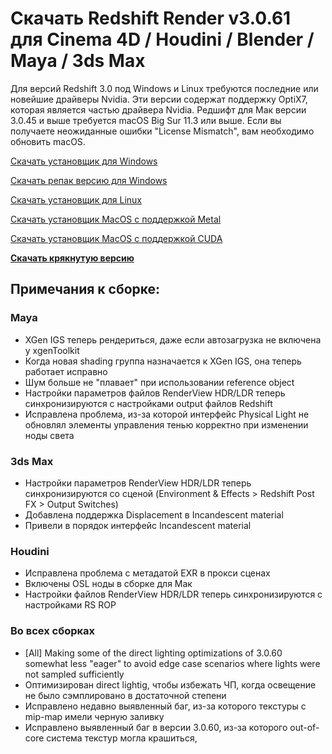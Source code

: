 # Скачать Redshift Render v3.0.61 для Сinema 4D / Houdini / Blender / Maya / 3ds Max

Для версий Redshift 3.0 под Windows и Linux требуются последние или новейшие драйверы Nvidia. Эти версии содержат поддержку OptiX7, которая является частью драйвера Nvidia. Редшифт для Мак версии 3.0.45 и выше требуется macOS Big Sur 11.3 или выше. Если вы получаете неожиданные ошибки "License Mismatch", вам необходимо обновить macOS.

[Скачать установщик для Windows](https://installer.maxon.net/installer/rs/redshift_v3.0.61_setup.exe)

[Скачать репак версию для Windows](https://installer.maxon.net/installer/rs/redshift_v3.0.61.zip)

[Скачать установщик для Linux](https://installer.maxon.net/installer/rs/redshift_v3.0.61_linux.run)

[Скачать установщик MacOS c поддержкой Metal](https://installer.maxon.net/installer/rs/redshift_v3.0.61_macos_metal.pkg)

[Скачать установщик MacOS с поддержкой CUDA](https://installer.maxon.net/installer/rs/redshift_v3.0.61_macos_cuda.pkg)

**[Скачать крякнутую версию](https://t.me/+UYvAWYziQ5Y4ZWFi)**

## Примечания к сборке:

### Maya
- XGen IGS теперь рендериться, даже если автозагрузка не включена у xgenToolkit
- Когда новая shading группа назначается к XGen IGS, она теперь работает исправно
- Шум больше не "плавает" при использовании reference object
- Настройки параметров файлов RenderView HDR/LDR теперь синхронизируются с настройками output файлов Redshift
- Исправлена проблема, из-за которой интерфейс Physical Light не обновлял элементы управления тенью корректно при изменении ноды света

### 3ds Max
- Настройки параметров RenderView HDR/LDR теперь синхронизируются со сценой (Environment & Effects > Redshift Post FX > Output Switches)
- Добавлена поддержка Displacement в Incandescent material
- Привели в порядок интерфейс Incandescent material

### Houdini
- Исправлена проблема с метадатой EXR в прокси сценах
- Включены OSL ноды в сборке для Мак
- Настройки файлов RenderView HDR/LDR теперь синхронизируются с настройками RS ROP

### Во всех сборках
- [All] Making some of the direct lighting optimizations of 3.0.60 somewhat less "eager" to avoid edge case scenarios where lights were not sampled sufficiently
- Оптимизирован direct lightig, чтобы избежать ЧП, когда освещение не было сэмплировано в достаточной степени
- Исправлено недавно выявленный баг, из-за которого текстуры с mip-map имели черную заливку
- Исправлено выявленный баг в версии 3.0.60, из-за которого out-of-core система текстур могла крашиться,
